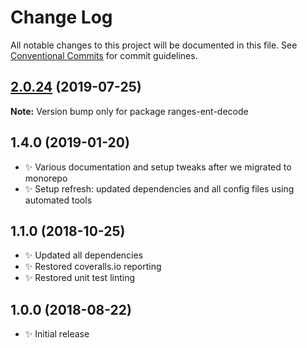 # Change Log

All notable changes to this project will be documented in this file.
See [Conventional Commits](https://conventionalcommits.org) for commit guidelines.

## [2.0.24](https://gitlab.com/codsen/codsen/compare/ranges-ent-decode@2.0.23...ranges-ent-decode@2.0.24) (2019-07-25)

**Note:** Version bump only for package ranges-ent-decode





## 1.4.0 (2019-01-20)

- ✨ Various documentation and setup tweaks after we migrated to monorepo
- ✨ Setup refresh: updated dependencies and all config files using automated tools

## 1.1.0 (2018-10-25)

- ✨ Updated all dependencies
- ✨ Restored coveralls.io reporting
- ✨ Restored unit test linting

## 1.0.0 (2018-08-22)

- ✨ Initial release
